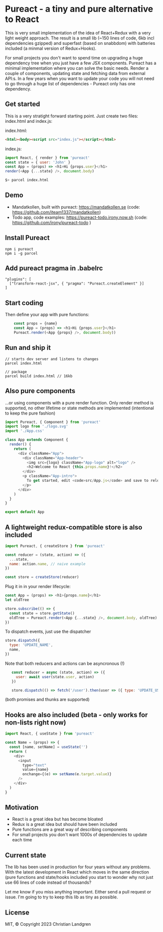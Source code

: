 # Pureact - a tiny and pure alternative to React

This is very small implementation of the idea of React+Redux with a very light weight approach. The result is a small lib (~150 lines of code, 6kb incl dependencies gzipped) and superfast (based on snabbdom) with batteries included (a minmal version of Redux+Hooks).

For small projects you don't want to spend time on upgrading a huge dependency tree when you just have a few JSX components. Pureact has a minimal implementation where you can solve the basic needs. Render a couple of components, updating state and fetching data from external API:s. In a few years when you want to update your code you will not need to go through a huge list of dependencies - Pureact only has one dependency.

## Get started

This is a very stratight forward starting point. Just create two files: index.html and index.js:

index.html:
```html
<html><body><script src="index.js"></script></html>
```

index.js:
```javascript
import React, { render } from 'pureact'
const state = { user: 'John' }
const App = (props) => <h1>Hi {props.user}</h1>
render(<App {...state} />, document.body)
```

```bash
$> parcel index.html
```

## Demo

- Mandatkollen, built with pureact: https://mandatkollen.se (code: https://github.com/iteam1337/mandatkollen)
- Todo app, code examples: https://pureact-todo.irony.now.sh (code: https://github.com/irony/pureact-todo )

## Install Pureact

    npm i pureact
    npm i -g parcel

## Add pureact pragma in .babelrc

    "plugins": [
      ["transform-react-jsx", { "pragma": "Pureact.createElement" }]
    ]

## Start coding

Then define your app with pure functions:

```javascript
    const props = {name}
    const App = (props) => <h1>Hi {props.user}</h1>
    Pureact.render(<App {props} />, document.body))
```

## Run and ship it

    // starts dev server and listens to changes
    parcel index.html

    // package
    parcel build index.html // 16kb

## Also pure components

...or using components with a pure render function. Only render method is supported, no other lifetime or state methods are implemented (intentional to keep the pure fashion)

```javascript
import Pureact, { Component } from 'pureact'
import logo from './logo.svg'
import './App.css'

class App extends Component {
  render() {
    return (
      <div className="App">
        <div className="App-header">
          <img src={logo} className="App-logo" alt="logo" />
          <h2>Welcome to React {this.props.name}!</h2>
        </div>
        <p className="App-intro">
          To get started, edit <code>src/App.js</code> and save to reload.
        </p>
      </div>
    )
  }
}

export default App
```

## A lightweight redux-compatible store is also included

```javascript
import Pureact, { createStore } from 'pureact'

const reducer = (state, action) => ({
  ...state,
  name: action.name, // naive example
})

const store = createStore(reducer)
```

Plug it in in your render lifecycle:

```javascript
const App = (props) => <h1>{props.name}</h1>
let oldTree

store.subscribe(() => {
  const state = store.getState()
  oldTree = Pureact.render(<App {...state} />, document.body, oldTree)
})
```

To dispatch events, just use the dispatcher

```javascript
store.dispatch({
  type: 'UPDATE_NAME',
  name,
})
```

Note that both reducers and actions can be asyncronous (!)

```javascript
   const reducer = async (state, action) => ({
     user: await user(state.user, action)
   })

   store.dispatch(() => fetch('/user').then(user => ({ type: 'UPDATE_USER', user}))
```

(both promises and thunks are supported)

## Hooks are also included (beta - only works for non-lists right now)

```javascript
import React, { useState } from 'pureact'

const Name = (props) => {
  const [name, setName] = useState('')
  return (
    <div>
      <input
        type="text"
        value={name}
        onchange={(e) => setName(e.target.value)}
      />
    </div>
  )
}
```

## Motivation

- React is a great idea but has become bloated
- Redux is a great idea but should have been included
- Pure functions are a great way of describing components
- For small projects you don't want 1000s of dependencies to update each time

## Current state

The lib has been used in production for four years without any problems. With the latest development in React which moves in the same direction (pure functions and state/hooks included you start to wonder why not just use 66 lines of code instead of thousands?

Let me know if you miss anything important. Either send a pull request or issue. I'm going to try to keep this lib as tiny as possible.

## License

MIT, &copy; Copyright 2023 Christian Landgren
